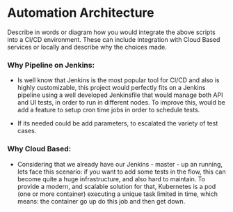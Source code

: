 # Automation Architecture

Describe in words or diagram how you would integrate the above scripts into a CI/CD environment. 
These can include integration with Cloud Based services or locally and describe why the choices made.


### Why Pipeline on Jenkins: ###

- Is well know that Jenkins is the most popular tool for CI/CD and also is highly customizable, this project would perfectly fits on a Jenkins pipeline using a well developed Jenkinsfile that would manage both API and UI tests, in order to run in different nodes. To improve this, 
would be add a feature to setup cron time jobs in order to schedule tests. 
 
 - If its needed could be add parameters, to escalated the variety of test cases. 


### Why Cloud Based: ###

- Considering that we already have our Jenkins - master - up an running, lets face this scenario: if you want to add some tests in the flow, this can become quite a huge infrastructure, 
and also hard to maintain. To provide a modern, and scalable solution for that, Kubernetes is a pod (one or more container) executing a unique task limited in time, which means: the container go up do this job and then get down.


